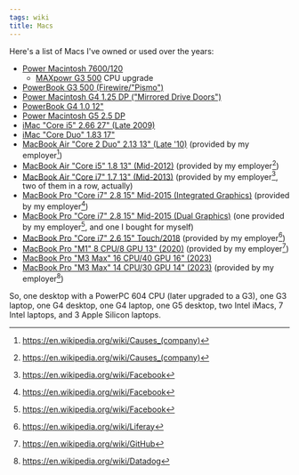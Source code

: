 ```yaml
---
tags: wiki
title: Macs
---
```


Here's a list of Macs I've owned or used over the years:

- [Power Macintosh 7600/120](http://www.everymac.com/systems/apple/powermac/stats/powermac_7600_120.html)
  - [MAXpowr G3 500](http://www.everymac.com/upgrade_cards/newertech/maxpowr_g3_pci/maxpowr_g3_pci_500.html) CPU upgrade
- [PowerBook G3 500 (Firewire/"Pismo")](http://www.everymac.com/systems/apple/powerbook_g3/stats/powerbook_g3_500_fw.html)
- [Power Macintosh G4 1.25 DP ("Mirrored Drive Doors")](http://www.everymac.com/systems/apple/powermac_g4/stats/powermac_g4_1.25_dp_mdd.html)
- [PowerBook G4 1.0 12"](http://www.everymac.com/systems/apple/powerbook_g4/stats/powerbook_g4_1.0_12.html)
- [Power Macintosh G5 2.5 DP](http://www.everymac.com/systems/apple/powermac_g5/stats/powermac_g5_2.5_dp.html)
- [iMac "Core i5" 2.66 27" (Late 2009)](http://www.everymac.com/systems/apple/imac/stats/imac-core-i5-2.66-27-inch-aluminum-late-2009-specs.html)
- [iMac "Core Duo" 1.83 17"](http://www.everymac.com/systems/apple/imac/stats/imac_cd_1.83_17.html)
- [MacBook Air "Core 2 Duo" 2.13 13" (Late '10)](http://www.everymac.com/systems/apple/macbook-air/stats/macbook-air-core-2-duo-2.13-13-late-2010-specs.html) (provided by my employer[^causes])
- [MacBook Air "Core i5" 1.8 13" (Mid-2012)](http://www.everymac.com/systems/apple/macbook-air/specs/macbook-air-core-i5-1.8-13-mid-2012-specs.html) (provided by my employer[^causes])
- [MacBook Air "Core i7" 1.7 13" (Mid-2013)](http://www.everymac.com/systems/apple/macbook-air/specs/macbook-air-core-i7-1.7-13-mid-2013-specs.html) (provided by my employer[^facebook], two of them in a row, actually)
- [MacBook Pro "Core i7" 2.8 15" Mid-2015 (Integrated Graphics)](http://www.everymac.com/systems/apple/macbook_pro/specs/macbook-pro-core-i7-2.8-15-iris-only-mid-2015-retina-display-specs.html) (provided by my employer[^facebook])
- [MacBook Pro "Core i7" 2.8 15" Mid-2015 (Dual Graphics)](https://everymac.com/systems/apple/macbook_pro/specs/macbook-pro-core-i7-2.8-15-dual-graphics-mid-2015-retina-display-specs.html) (one provided by my employer[^facebook], and one I bought for myself)
- [MacBook Pro "Core i7" 2.6 15" Touch/2018](https://everymac.com/systems/apple/macbook_pro/specs/macbook-pro-core-i7-2.6-15-mid-2018-true-tone-display-touch-bar-specs.html) (provided by my employer[^liferay])
- [MacBook Pro "M1" 8 CPU/8 GPU 13" (2020)](https://everymac.com/systems/apple/macbook_pro/specs/macbook-pro-m1-8-core-13-2020-specs.html) (provided by my employer[^github])
- [MacBook Pro "M3 Max" 16 CPU/40 GPU 16" (2023)](https://everymac.com/systems/apple/macbook_pro/index-macbookpro.html)
- [MacBook Pro "M3 Max" 14 CPU/30 GPU 14" (2023)](https://everymac.com/systems/apple/macbook_pro/specs/macbook-pro-m3-max-14-core-cpu-30-core-gpu-14-late-2023-specs.html) (provided by my employer[^datadog])

So, one desktop with a PowerPC 604 CPU (later upgraded to a G3), one G3 laptop, one G4 desktop, one G4 laptop, one G5 desktop, two Intel iMacs, 7 Intel laptops, and 3 Apple Silicon laptops.

[^causes]: https://en.wikipedia.org/wiki/Causes_(company)
[^datadog]: https://en.wikipedia.org/wiki/Datadog
[^facebook]: https://en.wikipedia.org/wiki/Facebook
[^liferay]: https://en.wikipedia.org/wiki/Liferay
[^github]: https://en.wikipedia.org/wiki/GitHub
